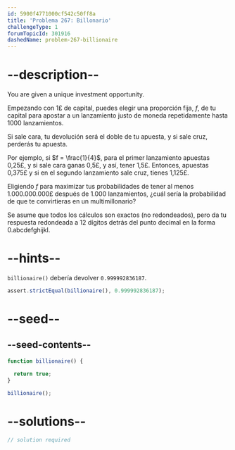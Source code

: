 ```yaml
---
id: 5900f4771000cf542c50ff8a
title: 'Problema 267: Billonario'
challengeType: 1
forumTopicId: 301916
dashedName: problem-267-billionaire
---
```


# --description--

You are given a unique investment opportunity.

Empezando con 1£ de capital, puedes elegir una proporción fija, $f$, de tu capital para apostar a un lanzamiento justo de moneda repetidamente hasta 1000 lanzamientos.

Si sale cara, tu devolución será el doble de tu apuesta, y si sale cruz, perderás tu apuesta.

Por ejemplo, si $f = \frac{1}{4}$, para el primer lanzamiento apuestas 0,25£, y si sale cara ganas 0,5£, y así, tener 1,5£. Entonces, apuestas 0,375£ y si en el segundo lanzamiento sale cruz, tienes 1,125£.

Eligiendo $f$ para maximizar tus probabilidades de tener al menos 1.000.000.000£ después de 1.000 lanzamientos, ¿cuál sería la probabilidad de que te convirtieras en un multimillonario?

Se asume que todos los cálculos son exactos (no redondeados), pero da tu respuesta redondeada a 12 dígitos detrás del punto decimal en la forma 0.abcdefghijkl.

# --hints--

`billionaire()` debería devolver `0.999992836187`.

```js
assert.strictEqual(billionaire(), 0.999992836187);
```

# --seed--

## --seed-contents--

```js
function billionaire() {

  return true;
}

billionaire();
```

# --solutions--

```js
// solution required
```

